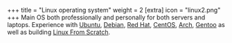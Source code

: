+++
title = "Linux operating system"
weight = 2
[extra]
icon = "linux2.png"
+++
Main OS both professionally and personally for both servers and laptops.
Experience with [Ubuntu](https://ubuntu.com), [Debian](https://debian.org),
[Red Hat](https://redhat.com), [CentOS](https://centos.org), [Arch](https://archlinux.org),
[Gentoo](https://gentoo.org) as well as building [Linux From Scratch](http://linuxfromscratch.org/).